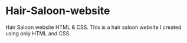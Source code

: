 # Hair-Saloon-website
Hair Saloon website HTML &amp; CSS.
This is a hair saloon website I created using only HTML and CSS.
